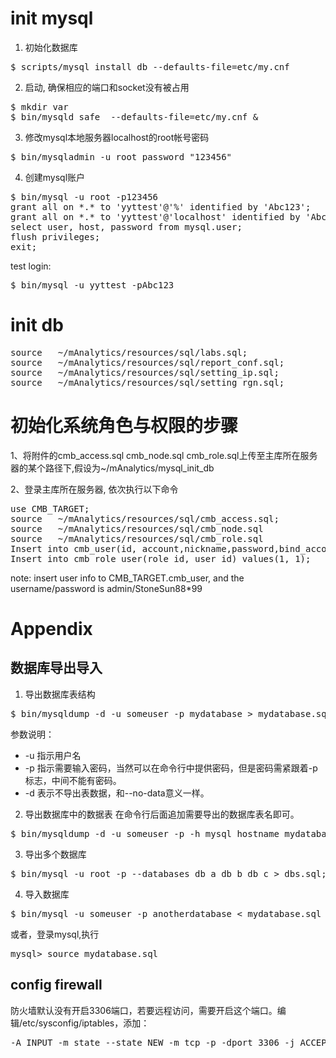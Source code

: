 # init mysql
1.  初始化数据库

<pre>
$ scripts/mysql_install_db --defaults-file=etc/my.cnf
</pre>
2.  启动, 确保相应的端口和socket没有被占用

<pre>
$ mkdir var
$ bin/mysqld_safe  --defaults-file=etc/my.cnf &
</pre>
3.  修改mysql本地服务器localhost的root帐号密码

<pre>
$ bin/mysqladmin -u root password "123456"
</pre>

4. 创建mysql账户

<pre>
$ bin/mysql -u root -p123456
grant all on *.* to 'yyttest'@'%' identified by 'Abc123';
grant all on *.* to 'yyttest'@'localhost' identified by 'Abc123';
select user, host, password from mysql.user;
flush privileges;
exit;
</pre>
test login:

<pre>
$ bin/mysql -u yyttest -pAbc123
</pre>
# init db
<pre>
source   ~/mAnalytics/resources/sql/labs.sql;
source   ~/mAnalytics/resources/sql/report_conf.sql;
source   ~/mAnalytics/resources/sql/setting_ip.sql;
source   ~/mAnalytics/resources/sql/setting_rgn.sql;
</pre>
# 初始化系统角色与权限的步骤
1、将附件的cmb_access.sql  cmb_node.sql  cmb_role.sql上传至主库所在服务器的某个路径下,假设为~/mAnalytics/mysql_init_db

2、登录主库所在服务器, 依次执行以下命令
<pre>
use CMB_TARGET;
source   ~/mAnalytics/resources/sql/cmb_access.sql;
source   ~/mAnalytics/resources/sql/cmb_node.sql
source   ~/mAnalytics/resources/sql/cmb_role.sql
Insert into cmb_user(id, account,nickname,password,bind_account,status) values(1,'admin','admin','1b6c4ef06f9035b85d2aaac0f00f5bc1','admin',1);
Insert into cmb_role_user(role_id, user_id) values(1, 1);
</pre>
note: insert user info to CMB_TARGET.cmb_user, and the username/password is admin/StoneSun88*99

# Appendix
## 数据库导出导入
1.  导出数据库表结构

<pre>
$ bin/mysqldump -d -u someuser -p mydatabase > mydatabase.sql
</pre>
参数说明：
* -u 指示用户名
* -p 指示需要输入密码，当然可以在命令行中提供密码，但是密码需紧跟着-p标志，中间不能有密码。
* -d 表示不导出表数据，和--no-data意义一样。
2.  导出数据库中的数据表
在命令行后面追加需要导出的数据库表名即可。

<pre>
$ bin/mysqldump -d -u someuser -p -h mysql_hostname mydatabase products categories users > mydatabase.sql
</pre>
3.  导出多个数据库

<pre>
$ bin/mysql -u root -p --databases db_a db_b db_c > dbs.sql;
</pre>
4.  导入数据库

<pre>
$ bin/mysql -u someuser -p anotherdatabase < mydatabase.sql
</pre>
或者，登录mysql,执行

<pre>
mysql> source mydatabase.sql
</pre>
## config firewall
防火墙默认没有开启3306端口，若要远程访问，需要开启这个端口。编辑/etc/sysconfig/iptables，添加：
<pre>
-A INPUT -m state --state NEW -m tcp -p -dport 3306 -j ACCEPT
</pre>

